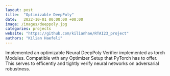 ```yaml
---
layout: post
title:  "Optimizable DeepPoly"
date:   2022-10-01 00:00:00 +00:00
image: /images/deeppoly.jpg
categories: projects
website: "https://github.com/kilianhae/RTAI23_project"
authors: "Kilian Haefeli"
---
```

Implemented an optimizable Neural DeepPoly Verifier implemented as torch Modules. Compatible wth any Optimizer Setup that PyTorch has to offer. This serves to efficently and tightly verify neural networks on adversarial robustness. 